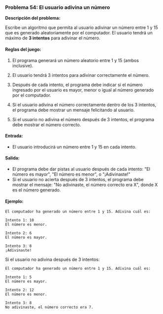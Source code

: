 ### Problema 54: El usuario adivina un número

**Descripción del problema:**

Escribe un algoritmo que permita al usuario adivinar un número entre 1 y 15 que es generado aleatoriamente por el computador. El usuario tendrá un máximo de **3 intentos** para adivinar el número.

#### Reglas del juego:

1. El programa generará un número aleatorio entre 1 y 15 (ambos inclusive).
   
2. El usuario tendrá 3 intentos para adivinar correctamente el número.
   
3. Después de cada intento, el programa debe indicar si el número ingresado por el usuario es mayor, menor o igual al número generado por el computador.

4. Si el usuario adivina el número correctamente dentro de los 3 intentos, el programa debe mostrar un mensaje felicitando al usuario.
   
5. Si el usuario no adivina el número después de 3 intentos, el programa debe mostrar el número correcto.

#### Entrada:

- El usuario introducirá un número entre 1 y 15 en cada intento.

#### Salida:

- El programa debe dar pistas al usuario después de cada intento: "El número es mayor", "El número es menor", o "¡Adivinaste!"
- Si el usuario no acierta después de 3 intentos, el programa debe mostrar el mensaje: "No adivinaste, el número correcto era X", donde X es el número generado.

#### Ejemplo:

```
El computador ha generado un número entre 1 y 15. Adivina cuál es:

Intento 1: 10
El número es menor.

Intento 2: 6
El número es mayor.

Intento 3: 8
¡Adivinaste!
```

Si el usuario no adivina después de 3 intentos:

```
El computador ha generado un número entre 1 y 15. Adivina cuál es:

Intento 1: 5
El número es mayor.

Intento 2: 12
El número es menor.

Intento 3: 8
No adivinaste, el número correcto era 7.
```
